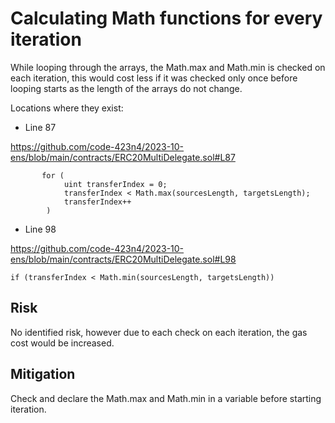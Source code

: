 # Calculating Math functions for every iteration

While looping through the arrays, the Math.max and Math.min is checked on each iteration, this would cost less if it was checked only once before looping starts as the length of the arrays do not change. 

Locations where they exist:

* Line 87

https://github.com/code-423n4/2023-10-ens/blob/main/contracts/ERC20MultiDelegate.sol#L87

```
       for (
            uint transferIndex = 0;
            transferIndex < Math.max(sourcesLength, targetsLength);
            transferIndex++
        )
```
* Line 98

https://github.com/code-423n4/2023-10-ens/blob/main/contracts/ERC20MultiDelegate.sol#L98

```
if (transferIndex < Math.min(sourcesLength, targetsLength))
```

## Risk
No identified risk, however due to each check on each iteration, the gas cost would be increased.

## Mitigation

Check and declare the Math.max and Math.min in a variable before starting iteration.




